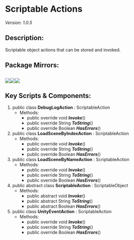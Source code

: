 # Scriptable Actions
*Version: 1.0.5*
## Description: 
Scriptable object actions that can be stored and invoked.
## Package Mirrors: 
[<img src='https://img.itch.zone/aW1nLzEzNzQ2ODk4LnBuZw==/original/Rv4m96.png'>](https://iron-mountain.itch.io/scriptable-actions)[<img src='https://img.itch.zone/aW1nLzEzNzQ2ODkyLnBuZw==/original/Fq0ORM.png'>](https://www.npmjs.com/package/com.iron-mountain.scriptable-actions)[<img src='https://img.itch.zone/aW1nLzEzNzQ2ODg3LnBuZw==/original/npRUfq.png'>](https://github.com/Iron-Mountain-Software/scriptable-actions)
---
## Key Scripts & Components: 
1. public class **DebugLogAction** : ScriptableAction
   * Methods: 
      * public override void ***Invoke***()
      * public override String ***ToString***()
      * public override Boolean ***HasErrors***()
1. public class **LoadSceneByIndexAction** : ScriptableAction
   * Methods: 
      * public override void ***Invoke***()
      * public override String ***ToString***()
      * public override Boolean ***HasErrors***()
1. public class **LoadSceneByNameAction** : ScriptableAction
   * Methods: 
      * public override void ***Invoke***()
      * public override String ***ToString***()
      * public override Boolean ***HasErrors***()
1. public abstract class **ScriptableAction** : ScriptableObject
   * Methods: 
      * public abstract void ***Invoke***()
      * public abstract String ***ToString***()
      * public abstract Boolean ***HasErrors***()
1. public class **UnityEventAction** : ScriptableAction
   * Methods: 
      * public override void ***Invoke***()
      * public override String ***ToString***()
      * public override Boolean ***HasErrors***()
